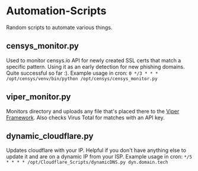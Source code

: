 # Automation-Scripts
Random scripts to automate various things.


## censys_monitor.py
Used to monitor censys.io API for newly created SSL certs that match a specific pattern. Using it as an early detection for new phishing domains. Quite successful so far :).
Example usage in cron:
`0 */3 * * * /opt/censys/venv/bin/python /opt/censys/censys_monitor.py`
    
## viper_monitor.py
Monitors directory and uploads any file that's placed there to the [Viper Framework](https://github.com/viper-framework/viper). Also checks Virus Total for matches with an API key.

## dynamic_cloudflare.py
Updates cloudflare with your IP. Helpful if you don't have anything else to update it and are on a dynamic IP from your ISP. 
Example usage in cron:
`*/5 * * * * /opt/Cloudflare_Scripts/dynamicDNS.py dyn.domain.tech`
